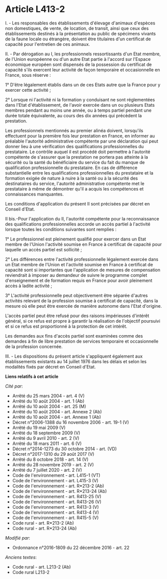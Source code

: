 # Article L413-2

I. - Les responsables des établissements d'élevage d'animaux d'espèces non domestiques, de vente, de location, de transit,
ainsi que ceux des établissements destinés à la présentation au public de spécimens vivants de la faune locale ou étrangère,
doivent être titulaires d'un certificat de capacité pour l'entretien de ces animaux.

II. - Par dérogation au I, les professionnels ressortissants d'un Etat membre, de l'Union européenne ou d'un autre Etat
partie à l'accord sur l'Espace économique européen sont dispensés de la possession du certificat de capacité s'ils exercent
leur activité de façon temporaire et occasionnelle en France, sous réserve : 

1° D'être légalement établis dans un de ces Etats autre que la France pour y exercer cette activité ; 

2° Lorsque ni l'activité ni la formation y conduisant ne sont réglementées dans l'Etat d'établissement, de l'avoir exercée
dans un ou plusieurs Etats membres pendant au moins une année, ou à temps partiel pendant une durée totale équivalente, au
cours des dix années qui précèdent la prestation. 

Les professionnels mentionnés au premier alinéa doivent, lorsqu'ils effectuent pour la première fois leur prestation en
France, en informer au préalable l'autorité administrative compétente par une déclaration qui peut donner lieu à une
vérification des qualifications professionnelles du prestataire. Le contrôle auquel il est procédé doit permettre à
l'autorité compétente de s'assurer que la prestation ne portera pas atteinte à la sécurité ou la santé du bénéficiaire du
service du fait du manque de qualification professionnelle du prestataire. En cas de différence substantielle entre les
qualifications professionnelles du prestataire et la formation exigée de nature à nuire à la santé ou à la sécurité des
destinataires du service, l'autorité administrative compétente met le prestataire à même de démontrer qu'il a acquis les
compétences et connaissances manquantes. 

Les conditions d'application du présent II sont précisées par décret en Conseil d'Etat.

II bis.-Pour l'application du II, l'autorité compétente pour la reconnaissance des qualifications professionnelles accorde un
accès partiel à l'activité lorsque toutes les conditions suivantes sont remplies : 

1° Le professionnel est pleinement qualifié pour exercer dans un Etat membre de l'Union l'activité soumise en France à
certificat de capacité pour laquelle un accès partiel est sollicité ; 

2° Les différences entre l'activité professionnelle légalement exercée dans un Etat membre de l'Union et l'activité soumise
en France à certificat de capacité sont si importantes que l'application de mesures de compensation reviendrait à imposer au
demandeur de suivre le programme complet d'enseignement et de formation requis en France pour avoir pleinement accès à ladite
activité ; 

3° L'activité professionnelle peut objectivement être séparée d'autres activités relevant de la profession soumise à
certificat de capacité, dans la mesure où elle peut être exercée de manière autonome dans l'Etat d'origine. 

L'accès partiel peut être refusé pour des raisons impérieuses d'intérêt général, si ce refus est propre à garantir la
réalisation de l'objectif poursuivi et si ce refus est proportionné à la protection de cet intérêt. 

Les demandes aux fins d'accès partiel sont examinées comme des demandes à fin de libre prestation de services temporaire et
occasionnelle de la profession concernée. 

III. - Les dispositions du présent article s'appliquent également aux établissements existants au 14 juillet 1976 dans les
délais et selon les modalités fixés par décret en Conseil d'Etat.

**Liens relatifs à cet article**

_Cité par_:

  - Arrêté du 25 mars 2004 - art. 4 (V)
  - Arrêté du 10 août 2004 - art. 1 (Ab)
  - Arrêté du 10 août 2004 - art. 25 (M)
  - Arrêté du 10 août 2004 - art. Annexe 2 (Ab)
  - Arrêté du 10 août 2004 - art. Annexe 1 (Ab)
  - Décret n°2006-1388 du 16 novembre 2006 - art. 19-1 (V)
  - Arrêté du 19 mai 2009 (V)
  - Arrêté du 18 septembre 2009 (V)
  - Arrêté du 9 avril 2010 - art. 2 (V)
  - Arrêté du 18 mars 2011 - art. 6 (V)
  - Décret n°2014-1273 du 30 octobre 2014 - art. (VD)
  - Décret n°2017-1310 du 29 août 2017 (V)
  - Arrêté du 8 octobre 2018 - art. 14 (V)
  - Arrêté du 28 novembre 2019 - art. 2 (V)
  - Arrêté du 7 juillet 2020 - art. 2 (V)
  - Code de l'environnement - art. L415-1 (VT)
  - Code de l'environnement - art. L415-3 (V)
  - Code de l'environnement - art. R*213-2 (Ab)
  - Code de l'environnement - art. R*213-24 (Ab)
  - Code de l'environnement - art. R413-25 (V)
  - Code de l'environnement - art. R413-26 (V)
  - Code de l'environnement - art. R413-3 (V)
  - Code de l'environnement - art. R413-4 (V)
  - Code de l'environnement - art. R415-5 (V)
  - Code rural - art. R*213-2 (Ab)
  - Code rural - art. R*213-24 (Ab)

_Modifié par_:

  - Ordonnance n°2016-1809 du 22 décembre 2016 - art. 22

_Anciens textes_:

  - Code rural - art. L213-2 (Ab)
  - Code rural L213-2
